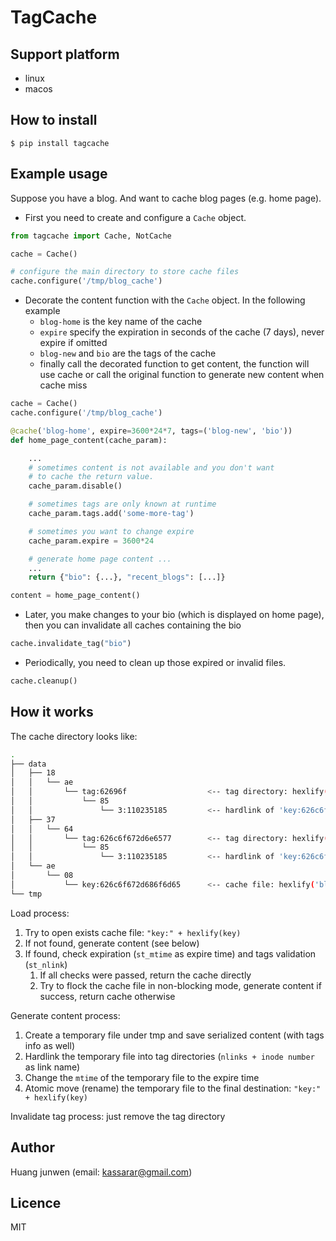 # TagCache

## Support platform

- linux
- macos

## How to install

```base
$ pip install tagcache
```

## Example usage

Suppose you have a blog. And want to cache blog pages (e.g. home page).

- First you need to create and configure a `Cache` object.

```python
from tagcache import Cache, NotCache

cache = Cache()

# configure the main directory to store cache files
cache.configure('/tmp/blog_cache')

```

- Decorate the content function with the `Cache` object. In the following example
  - `blog-home` is the key name of the cache
  - `expire` specify the expiration in seconds of the cache (7 days), never expire if omitted
  - `blog-new` and `bio` are the tags of the cache
  - finally call the decorated function to get content, the function will use cache or call the original function to generate new content when cache miss

```python
cache = Cache()
cache.configure('/tmp/blog_cache')

@cache('blog-home', expire=3600*24*7, tags=('blog-new', 'bio'))
def home_page_content(cache_param):

    ...
    # sometimes content is not available and you don't want
    # to cache the return value.
    cache_param.disable()

    # sometimes tags are only known at runtime
    cache_param.tags.add('some-more-tag')

    # sometimes you want to change expire
    cache_param.expire = 3600*24

    # generate home page content ...
    ...
    return {"bio": {...}, "recent_blogs": [...]}

content = home_page_content()
```

- Later, you make changes to your bio (which is displayed on home page), then you can invalidate all caches containing the bio

```python
cache.invalidate_tag("bio")
```

- Periodically, you need to clean up those expired or invalid files.

```python
cache.cleanup()
```

## How it works

The cache directory looks like:

```bash
.
├── data
│   ├── 18
│   │   └── ae
│   │       └── tag:62696f                  <-- tag directory: hexlify('bio')
│   │           └── 85
│   │               └── 3:110235185         <-- hardlink of 'key:626c6f672d686f6d65'
│   ├── 37
│   │   └── 64
│   │       └── tag:626c6f672d6e6577        <-- tag directory: hexlify('blog-new')
│   │           └── 85
│   │               └── 3:110235185         <-- hardlink of 'key:626c6f672d686f6d65'
│   └── ae
│       └── 08
│           └── key:626c6f672d686f6d65      <-- cache file: hexlify('blog-home')
└── tmp
```

Load process:

1. Try to open exists cache file: `"key:" + hexlify(key)`
1. If not found, generate content (see below)
1. If found, check expiration (`st_mtime` as expire time) and tags validation (`st_nlink`)
    1. If all checks were passed, return the cache directly
    1. Try to flock the cache file in non-blocking mode, generate content if success, return cache otherwise


Generate content process:

1. Create a temporary file under tmp and save serialized content (with tags info as well)
1. Hardlink the temporary file into tag directories (`nlinks + inode number` as link name)
1. Change the `mtime` of the temporary file to the expire time
1. Atomic move (rename) the temporary file to the final destination: `"key:" + hexlify(key)`

Invalidate tag process: just remove the tag directory

## Author

Huang junwen (email: <kassarar@gmail.com>)

## Licence

MIT
